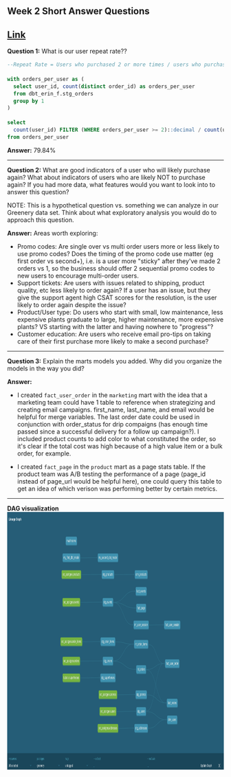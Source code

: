 ## Week 2 Short Answer Questions
[Link](https://corise.com/course/analytics-engineering-with-dbt/week/contentweek_ckzmtktge010v147nf80ra029/module/module_ckzo7otb30074148r4kbe0y7q)
---
**Question 1:** What is our user repeat rate??


```sql
--Repeat Rate = Users who purchased 2 or more times / users who purchased

with orders_per_user as (
  select user_id, count(distinct order_id) as orders_per_user
  from dbt_erin_f.stg_orders 
  group by 1
)

select 
  count(user_id) FILTER (WHERE orders_per_user >= 2)::decimal / count(user_id)::decimal as repeat_rate
from orders_per_user
```
**Answer:** 79.84%

---

**Question 2:** What are good indicators of a user who will likely purchase again? What about indicators of users who are likely NOT to purchase again? If you had more data, what features would you want to look into to answer this question?

NOTE: This is a hypothetical question vs. something we can analyze in our Greenery data set. Think about what exploratory analysis you would do to approach this question.

**Answer:** 
Areas worth exploring:
* Promo codes: Are single over vs multi order users more or less likely to use promo codes? Does the timing of the promo code use matter (eg first order vs second+), i.e. is a user more "sticky" after they've made 2 orders vs 1, so the business should offer 2 sequential promo codes to new users to encourage multi-order users.
* Support tickets: Are users with issues related to shipping, product quality, etc less likely to order again? If a user has an issue, but they give the support agent high CSAT scores for the resolution, is the user likely to order again despite the issue?
* Product/User type: Do users who start with small, low maintenance, less expensive plants graduate to large, higher maintenance, more expensive plants? VS starting with the latter and having nowhere to "progress"?
* Customer education: Are users who receive email pro-tips on taking care of their first purchase more likely to make a second purchase?

---

**Question 3:** Explain the marts models you added. Why did you organize the models in the way you did?

**Answer:** 

* I created `fact_user_order` in the `marketing` mart with the idea that a marketing team could have 1 table to reference when strategizing and creating email campaigns.
first_name, last_name, and email would be helpful for merge variables. The last order date could be used in conjunction with order_status for drip compaigns (has enough time passed since a successful delivery for a follow up campaign?). I included product counts to add color to what constituted the order, so it's clear if the total cost was high because of a high value item or a bulk order, for example. 

* I created `fact_page` in the `product` mart as a page stats table. If the product team was A/B testing the performance of a page (page_id instead of page_url would be helpful here), one could query this table to get an idea of which verison was performing better by certain metrics.

---

**DAG visualization**
<img src="https://github.com/erinforman/course-dbt/blob/main/greenery/project_answers/screenshots/Screenshot_2022-03-20%2017.55.13_GuF7KJ.png" height="600" />
